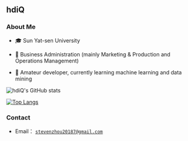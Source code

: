 ## hdiQ

### About Me

- 🎓 Sun Yat-sen University

- 💼 Business Administration (mainly Marketing & Production and Operations Management)

- 🧱 Amateur developer, currently learning machine learning and data mining

![hdiQ's GitHub stats](https://github-readme-stats.vercel.app/api?username=hdiQz&show_icons=true&theme=dark)

[![Top Langs](https://github-readme-stats.vercel.app/api/top-langs/?username=hdiQz&theme=dark)](https://github.com/hdiQz/github-readme-stats)

### Contact

+ Email： [`stevenzhou20187@gmail.com`](mailto:stevenzhou20187@gmail.com)
